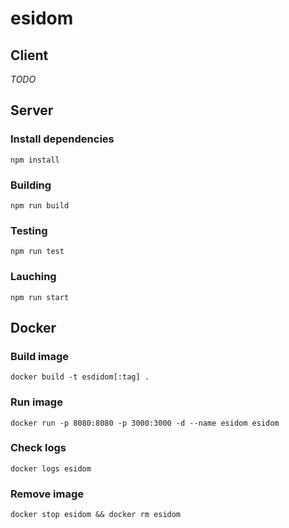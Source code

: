 # esidom



## Client

_TODO_

## Server

### Install dependencies

`npm install`

### Building

`npm run build`

### Testing

`npm run test`

### Lauching

`npm run start`


## Docker

### Build image
`docker build -t esdidom[:tag] .`

### Run image
`docker run -p 8080:8080 -p 3000:3000 -d --name esidom esidom`

### Check logs
`docker logs esidom`

### Remove image
`docker stop esidom && docker rm esidom`
